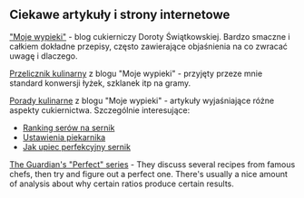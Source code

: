 Ciekawe artykuły i strony internetowe
-------------------------------------

["Moje wypieki"](https://www.mojewypieki.com) - blog cukierniczy Doroty
Świątkowskiej. Bardzo smaczne i całkiem dokładne przepisy, często zawierające
objaśnienia na co zwracać uwagę i dlaczego.

[Przelicznik kulinarny](https://www.mojewypieki.com/info/przelicznik-kulinarny)
z blogu "Moje wypieki" - przyjęty przeze mnie standard konwersji łyżek,
szklanek itp na gramy.

[Porady kulinarne](https://www.mojewypieki.com/kategoria/z-calkiem-innej-beczki/porady-kulinarne)
z blogu "Moje wypieki" - artykuły wyjaśniające różne aspekty cukiernictwa.
Szczególnie interesujące:

* [Ranking serów na sernik](https://www.mojewypieki.com/post/twarogi-i-serki-w-wiaderkach-pomagamy-wybrac)
* [Ustawienia piekarnika](https://www.mojewypieki.com/post/temperatura,-czas-i-ustawienia-piekarnika)
* [Jak upiec perfekcyjny sernik](https://www.mojewypieki.com/post/jak-upiec----perfekcyjny-sernik)

[The Guardian's "Perfect"
series](https://www.theguardian.com/food/series/how-to-cook-the-perfect----) -
They discuss several recipes from famous chefs, then try and figure out a
perfect one. There's usually a nice amount of analysis about why certain ratios
produce certain results. 
